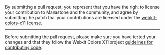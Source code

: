 By submitting a pull request, you represent that you have the right to license
your contribution to Manastone and the community, and agree by submitting the patch
that your contributions are licensed under the [webkit-colors-x11 license](https://github.com/minedelve/WebKit-colors-X11/blob/main/LICENSE.md).

---

Before submitting the pull request, please make sure you have tested your
changes and that they follow the Webkit Colors X11 project [guidelines for contributing code](https://github.com/minedelve/WebKit-colors-X11/blob/main/CODE_OF_CONDUCT.md).
